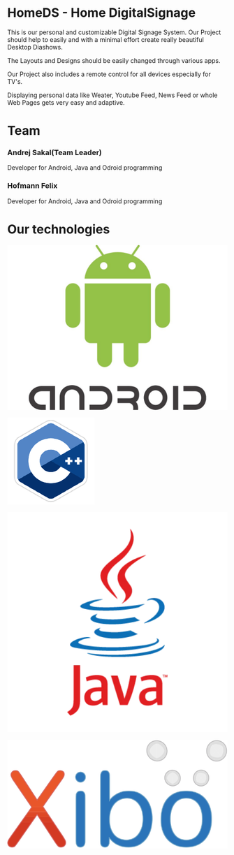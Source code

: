 # HomeDS - Home DigitalSignage

This is our personal and customizable Digital Signage System. Our Project should help to easily and with a minimal effort create really beautiful Desktop Diashows.

The Layouts and Designs should be easily changed through various apps. 

Our Project also includes a remote control for all devices especially for TV's.

Displaying personal data like Weater, Youtube Feed, News Feed or whole Web Pages gets very easy and adaptive.

# Team

### Andrej Sakal(Team Leader)
Developer for Android, Java and Odroid programming

### Hofmann Felix
Developer for Android, Java and Odroid programming



# Our technologies

![android](./Pictures/android.jpg)





![cpp](./Pictures/cpp.png)

![java](./Pictures/java.webp)



![xibo](./Pictures/xibo.svg)



